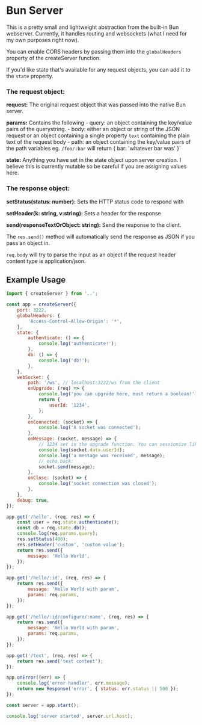 # Bun Server

This is a pretty small and lightweight abstraction from the built-in Bun webserver. Currently, it handles routing and websockets (what I need for my own purposes right now).

You can enable CORS headers by passing them into the `globalHeaders` property of the createServer function.

If you'd like state that's available for any request objects, you can add it to the `state` property.

### The request object:

**request:** The original request object that was passed into the native Bun server.

**params:** Contains the following - query: an object containing the key/value pairs of the querystring. - body: either an object or string of the JSON request or an object containing a single property `text` containing the plain text of the request body - path: an object containing the key/value pairs of the path variables eg. `/foo/:bar` will return { bar: 'whatever bar was' }`

**state:** Anything you have set in the state object upon server creation. I believe this is currently mutable so be careful if you are assigning
values here.

### The response object:

**setStatus(status: number):** Sets the HTTP status code to respond with

**setHeader(k: string, v:string):** Sets a header for the response

**send(responseTextOrObject: string):** Send the response to the client.

The `res.send()` method will automatically send the response as JSON if you pass an object in.

`req.body` will try to parse the input as an object if the request header content type is application/json.

## Example Usage

```javascript
import { createServer } from '..';

const app = createServer({
	port: 3222,
	globalHeaders: {
		'Access-Control-Allow-Origin': '*',
	},
	state: {
		authenticate: () => {
			console.log('authenticate!');
		},
		db: () => {
			console.log('db!');
		},
	},
	webSocket: {
		path: '/ws', // localhost:3222/ws from the client
		onUpgrade: (req) => {
			console.log('you can upgrade here, must return a boolean!');
			return {
				userId: '1234',
			};
		},
		onConnected: (socket) => {
			console.log('A socket was connected');
		},
		onMessage: (socket, message) => {
			// 1234 set in the upgrade function. You can sessionize like this or just emit to select clients rather than everyone on the socket using this
			console.log(socket.data.userId);
			console.log('a message was received', message);
			// echo back:
			socket.send(message);
		},
		onClose: (socket) => {
			console.log('socket connection was closed');
		},
	},
	debug: true,
});

app.get('/hello', (req, res) => {
	const user = req.state.authenticate();
	const db = req.state.db();
	console.log(req.params.query);
	res.setStatus(400);
	res.setHeader('custom', 'custom value');
	return res.send({
		message: 'Hello World',
	});
});

app.get('/hello/:id', (req, res) => {
	return res.send({
		message: 'Hello World with param',
		params: req.params,
	});
});

app.get('/hello/:id/configure/:name', (req, res) => {
	return res.send({
		message: 'Hello World with param',
		params: req.params,
	});
});

app.get('/text', (req, res) => {
	return res.send('text content');
});

app.onError((err) => {
	console.log('error handler', err.message);
	return new Response('error', { status: err.status || 500 });
});

const server = app.start();

console.log('server started', server.url.host);
```
